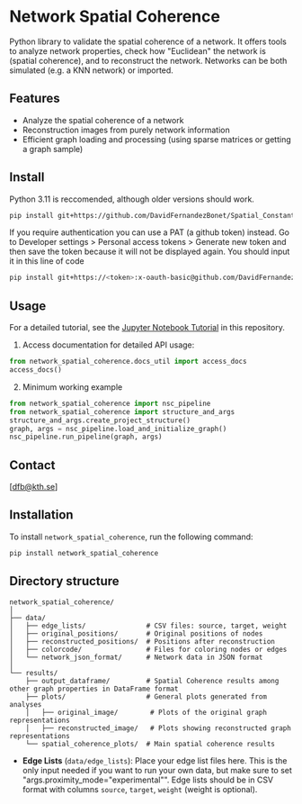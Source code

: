 # Network Spatial Coherence
Python library to validate the spatial coherence of a network. It offers tools to analyze network properties, check how "Euclidean" the network is (spatial coherence), and to reconstruct the network. Networks can be both simulated (e.g. a KNN network) or imported.

## Features
- Analyze the spatial coherence of a network
- Reconstruction images from purely network information
- Efficient graph loading and processing (using sparse matrices or getting a graph sample)


## Install
Python 3.11 is reccomended, although older versions should work.

```bash
pip install git+https://github.com/DavidFernandezBonet/Spatial_Constant_Analysis.git
```
If you require authentication you can use a PAT (a github token) instead. Go to Developer settings > Personal access tokens > Generate new token and then save the token because it will not be displayed again. You should input it in this line of code
```bash
pip install git+https://<token>:x-oauth-basic@github.com/DavidFernandezBonet/Spatial_Constant_Analysis.git
```
## Usage
For a detailed tutorial, see the [Jupyter Notebook Tutorial](./network_spatial_coherence/network_spatial_coherence_tutorial.ipynb) in this repository.

1. Access documentation for detailed API usage:

```python
from network_spatial_coherence.docs_util import access_docs
access_docs()
```

2. Minimum working example

```python
from network_spatial_coherence import nsc_pipeline
from network_spatial_coherence import structure_and_args
structure_and_args.create_project_structure()
graph, args = nsc_pipeline.load_and_initialize_graph()
nsc_pipeline.run_pipeline(graph, args)
```



## Contact
[dfb@kth.se]




## Installation

To install `network_spatial_coherence`, run the following command:

```bash
pip install network_spatial_coherence
```


## Directory structure

```plaintext
network_spatial_coherence/
│
├── data/
│   ├── edge_lists/               # CSV files: source, target, weight
│   ├── original_positions/       # Original positions of nodes
│   ├── reconstructed_positions/  # Positions after reconstruction
│   ├── colorcode/                # Files for coloring nodes or edges
│   └── network_json_format/      # Network data in JSON format
│
└── results/
    ├── output_dataframe/         # Spatial Coherence results among other graph properties in DataFrame format
    ├── plots/                    # General plots generated from analyses
    │   ├── original_image/        # Plots of the original graph representations
    │   ├── reconstructed_image/   # Plots showing reconstructed graph representations
    └── spatial_coherence_plots/  # Main spatial coherence results
```
    
- **Edge Lists** (`data/edge_lists`): Place your edge list files here. This is the only input needed if you want to run your own data, but make sure to set "args.proximity_mode="experimental"". Edge lists should be in CSV format with columns `source`, `target`, `weight` (weight is optional).
